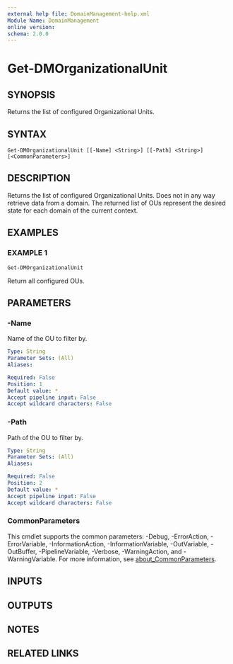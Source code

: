 ```yaml
---
external help file: DomainManagement-help.xml
Module Name: DomainManagement
online version:
schema: 2.0.0
---
```


# Get-DMOrganizationalUnit

## SYNOPSIS
Returns the list of configured Organizational Units.

## SYNTAX

```
Get-DMOrganizationalUnit [[-Name] <String>] [[-Path] <String>] [<CommonParameters>]
```

## DESCRIPTION
Returns the list of configured Organizational Units.
Does not in any way retrieve data from a domain.
The returned list of OUs represent the desired state for each domain of the current context.

## EXAMPLES

### EXAMPLE 1
```
Get-DMOrganizationalUnit
```

Return all configured OUs.

## PARAMETERS

### -Name
Name of the OU to filter by.

```yaml
Type: String
Parameter Sets: (All)
Aliases:

Required: False
Position: 1
Default value: *
Accept pipeline input: False
Accept wildcard characters: False
```

### -Path
Path of the OU to filter by.

```yaml
Type: String
Parameter Sets: (All)
Aliases:

Required: False
Position: 2
Default value: *
Accept pipeline input: False
Accept wildcard characters: False
```

### CommonParameters
This cmdlet supports the common parameters: -Debug, -ErrorAction, -ErrorVariable, -InformationAction, -InformationVariable, -OutVariable, -OutBuffer, -PipelineVariable, -Verbose, -WarningAction, and -WarningVariable. For more information, see [about_CommonParameters](http://go.microsoft.com/fwlink/?LinkID=113216).

## INPUTS

## OUTPUTS

## NOTES

## RELATED LINKS
